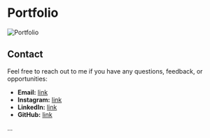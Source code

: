 # Portfolio

![Portfolio](https://surgtest.s3.amazonaws.com/media/course_img/Screenshot_2024-04-17_at_11.51.25PM.png)

## Contact

Feel free to reach out to me if you have any questions, feedback, or opportunities:

- **Email:** [link](sakthivel.ramamoorthi2001@gmail.com")
- **Instagram:** [link](https://www.instagram.com/sakthi_choco)
- **LinkedIn:** [link](https://www.linkedin.com/in/sakthivel-ramamoorthi-113125231/)
- **GitHub:** [link](https://github.com/sakthivelramamoorthi2001)

...
